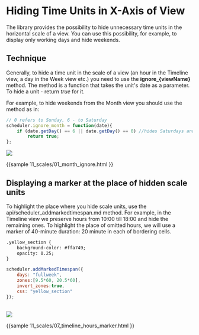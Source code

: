 Hiding Time Units in X-Axis of View
================================================

The library provides the possibility to hide unnecessary time units in the horizontal scale of a view. You can use this possibility, for example, to display only working days and hide weekends. 

Technique
----------------------------------
Generally, to hide a time unit in the scale of a view (an hour in the Timeline view, a day in the Week view etc.) you need to use the **ignore_{viewName}** method.
The method is a function that takes the unit's date as a parameter. To hide a unit - return *true* for it.


For example, to hide weekends from the Month view you should use the method as in:

~~~js
// 0 refers to Sunday, 6 - to Saturday
scheduler.ignore_month = function(date){
    if (date.getDay() == 6 || date.getDay() == 0) //hides Saturdays and Sundays
        return true;
};
~~~

<img src="hiding_time_units.png"/>

{{sample
	11_scales/01_month_ignore.html
}}


Displaying a marker at the place of hidden scale units
-------------------------------------------------------
To highlight the place where you hide scale units, use the api/scheduler_addmarkedtimespan.md method. For example, in the Timeline view we preserve hours from 10:00 till 18:00 and hide the remaining ones.
To highlight the place of omitted hours, we will use a marker of 40-minute duration: 20 minute in each of bordering cells.


~~~html
.yellow_section {
	background-color: #ffa749;
	opacity: 0.25;
}
~~~

~~~js
scheduler.addMarkedTimespan({
    days: "fullweek",
    zones:[9.5*60, 20.5*60],
    invert_zones:true,
    css: "yellow_section"
});
~~~

<br>

<img src="highlighting_hidden_hours.png"/>


{{sample
	11_scales/07_timeline_hours_marker.html
}}

